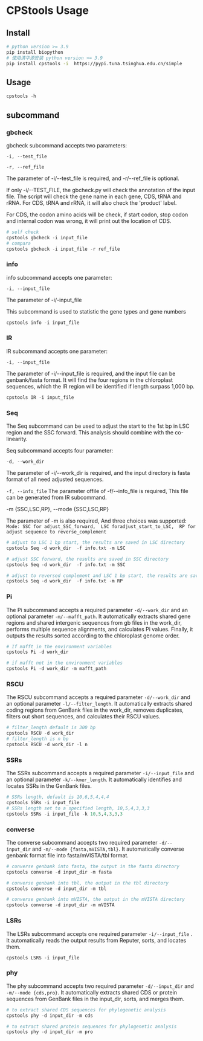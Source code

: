 # CPStools Usage

## Install 

```sh
# python version >= 3.9
pip install biopython 
# 使用清华源安装 python version >= 3.9
pip install cpstools -i  https://pypi.tuna.tsinghua.edu.cn/simple
```

## Usage

```python
cpstools -h 
```

## subcommand

### gbcheck

gbcheck subcommand accepts two parameters:

 `-i, --test_file`

 `-r, --ref_file`

The parameter of -i/--test_file is required, and -r/--ref_file is optional.

If only -i/--TEST_FILE, the gbcheck.py will check the annotation of the input file. The script will check the gene name in each gene, CDS, tRNA and rRNA. For CDS, tRNA and rRNA, it will also check the 'product' label.

For CDS, the codon amino acids will be check, if start codon, stop codon and internal codon was wrong, it will print out the location of CDS.

```python
# self check
cpstools gbcheck -i input_file
# compara
cpstools gbcheck -i input_file -r ref_file
```



### info

info subcommand accepts one parameter:

 `-i, --input_file`

The parameter of -i/-input_file

This subcommand is used to statistic the gene types and gene numbers

```python
cpstools info -i input_file 
```



### IR

IR subcommand accepts one parameter:

 `-i, --input_file`

The parameter of -i/--input_file is required, and the input file can be genbank/fasta format. It will find the four regions in the chloroplast sequences, which the IR region will be identified if length surpass 1,000 bp.

```python
cpstools IR -i input_file
```



### Seq

The Seq subcommand can be used to adjust the start to the 1st bp in LSC region and the SSC forward. This analysis should combine with the co-linearity.

Seq subcommand accepts four parameter:

 `-d, --work_dir`

The parameter of -i/--work_dir is required, and the input directory is fasta format of all need adjusted sequences.

`-f, --info_file` 
The parameter offile of -f/--info_file is required, This file can be generated from IR subcommand.

-m {SSC,LSC,RP}, --mode {SSC,LSC,RP}

The parameter of -m is also required, And three choices was supported:
    `Mode: SSC for adjust_SSC_forward, 
          LSC foradjust_start_to_LSC, 
          RP for adjust sequence to reverse_complement`

```python
# adjust to LSC 1 bp start, the results are saved in LSC directory
cpstools Seq -d work_dir  -f info.txt -m LSC

# adjust SSC forward, the results are saved in SSC directory
cpstools Seq -d work_dir  -f info.txt -m SSC

# adjust to reversed complement and LSC 1 bp start, the results are saved in RP directory
cpstools Seq -d work_dir  -f info.txt -m RP
```



### Pi

The Pi subcommand accepts a required parameter `-d/--work_dir` and an optional parameter `-m/--mafft_path`. It automatically extracts shared gene regions and shared intergenic sequences from gb files in the work_dir, performs multiple sequence alignments, and calculates Pi values. Finally, it outputs the results sorted according to the chloroplast genome order.

```python
# If mafft in the environment variables
cpstools Pi -d work_dir

# if mafft not in the environment variables
cpstools Pi -d work_dir -m mafft_path
```



### RSCU

The RSCU subcommand accepts a required parameter `-d/--work_dir` and an optional parameter `-l/--filter_length`. It automatically extracts shared coding regions from GenBank files in the work_dir, removes duplicates, filters out short sequences, and calculates their RSCU values.

```python
# filter_length default is 300 bp
cpstools RSCU -d work_dir 
# filter_length is n bp
cpstools RSCU -d work_dir -l n
```

### SSRs

The SSRs subcommand accepts a required parameter `-i/--input_file` and an optional parameter `-k/--kmer_length`. It automatically identifies and locates SSRs in the GenBank files.

```python
# SSRs length, default is 10,6,5,4,4,4
cpstools SSRs -i input_file 
# SSRs length set to a specified length, 10,5,4,3,3,3
cpstools SSRs -i input_file -k 10,5,4,3,3,3
```

### converse

The converse subcommand accepts two required parameter `-d/--input_dir` and  `-m/--mode {fasta,mVISTA,tbl}`. It automatically converse genbank format file into fasta/mVISTA/tbl format.

```python
# converse genbank into fasta, the output in the fasta directory
cpstools converse -d input_dir -m fasta

# converse genbank into tbl, the output in the tbl directory
cpstools converse -d input_dir -m tbl

# converse genbank into mVISTA, the output in the mVISTA directory
cpstools converse -d input_dir -m mVISTA
```

### LSRs

The LSRs subcommand accepts one required parameter `-i/--input_file` . It automatically reads the output results from Reputer, sorts, and locates them.

```
cpstools LSRS -i input_file
```

### phy

The phy subcommand accepts two required parameter `-d/--input_dir` and  `-m/--mode {cds,pro}`. It automatically extracts shared CDS or protein sequences from GenBank files in the input_dir, sorts, and merges them.

```python
# to extract shared CDS sequences for phylogenetic analysis
cpstools phy -d input_dir -m cds

# to extract shared protein sequences for phylogenetic analysis
cpstools phy -d input_dir -m pro
```


